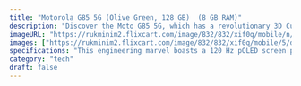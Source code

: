 ```yaml
---
title: "Motorola G85 5G (Olive Green, 128 GB)  (8 GB RAM)"
description: "Discover the Moto G85 5G, which has a revolutionary 3D Curved pOLED 120 Hz Display protected by Gorilla Glass 5 for remarkable longevity. With the 50 MP OIS Sony LYTIA 600 Camera system, you can take beautiful pictures in any kind of illumination. Utilise Smart Connect to share content with ease and make use of the built-in 12 GB RAM and 256 GB storage."
imageURL: "https://rukminim2.flixcart.com/image/832/832/xif0q/mobile/n/l/u/-original-imah2fjd7wfd9ksh.jpeg?q=70&crop=false"
images: ["https://rukminim2.flixcart.com/image/832/832/xif0q/mobile/5/d/l/-original-imah2myvqs6gep58.jpeg?q=70&crop=false"]
specifications: "This engineering marvel boasts a 120 Hz pOLED screen protected by extremely durable Corning Gorilla Glass 5."
category: "tech"
draft: false
---
```

